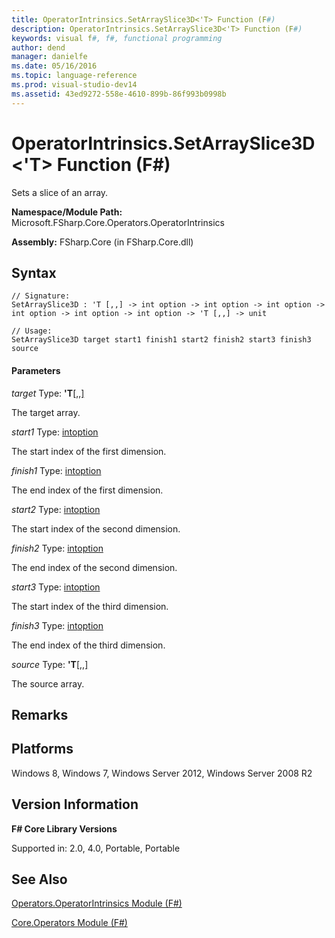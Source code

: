 ```yaml
---
title: OperatorIntrinsics.SetArraySlice3D<'T> Function (F#)
description: OperatorIntrinsics.SetArraySlice3D<'T> Function (F#)
keywords: visual f#, f#, functional programming
author: dend
manager: danielfe
ms.date: 05/16/2016
ms.topic: language-reference
ms.prod: visual-studio-dev14
ms.assetid: 43ed9272-558e-4610-899b-86f993b0998b 
---
```


# OperatorIntrinsics.SetArraySlice3D<'T> Function (F#)

Sets a slice of an array.

**Namespace/Module Path:** Microsoft.FSharp.Core.Operators.OperatorIntrinsics

**Assembly:** FSharp.Core (in FSharp.Core.dll)


## Syntax

```
// Signature:
SetArraySlice3D : 'T [,,] -> int option -> int option -> int option -> int option -> int option -> int option -> 'T [,,] -> unit

// Usage:
SetArraySlice3D target start1 finish1 start2 finish2 start3 finish3 source
```

#### Parameters
*target*
Type: **'T**[[,,]](https://msdn.microsoft.com/library/b4e5b35b-dc83-4b50-94aa-85fcf3ccb2b0)


The target array.


*start1*
Type: [int](https://msdn.microsoft.com/library/025d5455-3622-4ea5-9573-3ecbd4ee1375)[option](https://msdn.microsoft.com/library/e5b1450c-2779-4c65-ae28-e7f740c37871)


The start index of the first dimension.


*finish1*
Type: [int](https://msdn.microsoft.com/library/025d5455-3622-4ea5-9573-3ecbd4ee1375)[option](https://msdn.microsoft.com/library/e5b1450c-2779-4c65-ae28-e7f740c37871)


The end index of the first dimension.


*start2*
Type: [int](https://msdn.microsoft.com/library/025d5455-3622-4ea5-9573-3ecbd4ee1375)[option](https://msdn.microsoft.com/library/e5b1450c-2779-4c65-ae28-e7f740c37871)


The start index of the second dimension.


*finish2*
Type: [int](https://msdn.microsoft.com/library/025d5455-3622-4ea5-9573-3ecbd4ee1375)[option](https://msdn.microsoft.com/library/e5b1450c-2779-4c65-ae28-e7f740c37871)


The end index of the second dimension.


*start3*
Type: [int](https://msdn.microsoft.com/library/025d5455-3622-4ea5-9573-3ecbd4ee1375)[option](https://msdn.microsoft.com/library/e5b1450c-2779-4c65-ae28-e7f740c37871)


The start index of the third dimension.


*finish3*
Type: [int](https://msdn.microsoft.com/library/025d5455-3622-4ea5-9573-3ecbd4ee1375)[option](https://msdn.microsoft.com/library/e5b1450c-2779-4c65-ae28-e7f740c37871)


The end index of the third dimension.


*source*
Type: **'T**[[,,]](https://msdn.microsoft.com/library/b4e5b35b-dc83-4b50-94aa-85fcf3ccb2b0)


The source array.




## Remarks

## Platforms
Windows 8, Windows 7, Windows Server 2012, Windows Server 2008 R2


## Version Information
**F# Core Library Versions**

Supported in: 2.0, 4.0, Portable, Portable




## See Also
[Operators.OperatorIntrinsics Module &#40;F&#35;&#41;](Operators.OperatorIntrinsics-Module-%5BFSharp%5D.md)

[Core.Operators Module &#40;F&#35;&#41;](Core.Operators-Module-%5BFSharp%5D.md)

